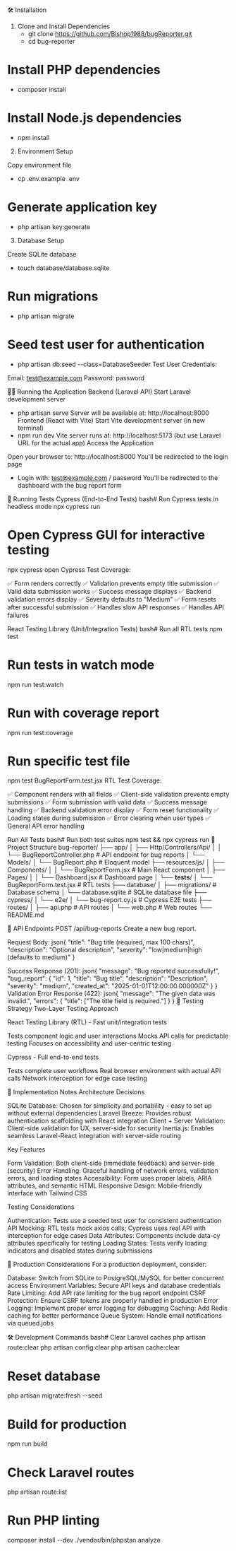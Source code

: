 🛠 Installation

1. Clone and Install Dependencies
    - git clone https://github.com/Bishop1988/bugReporter.git
    - cd bug-reporter

# Install PHP dependencies

-   composer install

# Install Node.js dependencies

-   npm install

2. Environment Setup

Copy environment file

-   cp .env.example .env

# Generate application key

-   php artisan key:generate

3. Database Setup

Create SQLite database

-   touch database/database.sqlite

# Run migrations

-   php artisan migrate

# Seed test user for authentication

-   php artisan db:seed --class=DatabaseSeeder
    Test User Credentials:

Email: test@example.com
Password: password

🏃‍♂️ Running the Application
Backend (Laravel API)
Start Laravel development server

-   php artisan serve
    Server will be available at: http://localhost:8000
    Frontend (React with Vite)
    Start Vite development server (in new terminal)
-   npm run dev
    Vite server runs at: http://localhost:5173 (but use Laravel URL for the actual app)
    Access the Application

Open your browser to: http://localhost:8000
You'll be redirected to the login page

-   Login with: test@example.com / password
    You'll be redirected to the dashboard with the bug report form

🧪 Running Tests
Cypress (End-to-End Tests)
bash# Run Cypress tests in headless mode
npx cypress run

# Open Cypress GUI for interactive testing

npx cypress open
Cypress Test Coverage:

✅ Form renders correctly
✅ Validation prevents empty title submission
✅ Valid data submission works
✅ Success message displays
✅ Backend validation errors display
✅ Severity defaults to "Medium"
✅ Form resets after successful submission
✅ Handles slow API responses
✅ Handles API failures

React Testing Library (Unit/Integration Tests)
bash# Run all RTL tests
npm test

# Run tests in watch mode

npm run test:watch

# Run with coverage report

npm run test:coverage

# Run specific test file

npm test BugReportForm.test.jsx
RTL Test Coverage:

✅ Component renders with all fields
✅ Client-side validation prevents empty submissions
✅ Form submission with valid data
✅ Success message handling
✅ Backend validation error display
✅ Form reset functionality
✅ Loading states during submission
✅ Error clearing when user types
✅ General API error handling

Run All Tests
bash# Run both test suites
npm test && npx cypress run
📁 Project Structure
bug-reporter/
├── app/
│ ├── Http/Controllers/Api/
│ │ └── BugReportController.php # API endpoint for bug reports
│ └── Models/
│ └── BugReport.php # Eloquent model
├── resources/js/
│ ├── Components/
│ │ └── BugReportForm.jsx # Main React component
│ ├── Pages/
│ │ └── Dashboard.jsx # Dashboard page
│ └── **tests**/
│ └── BugReportForm.test.jsx # RTL tests
├── database/
│ ├── migrations/ # Database schema
│ └── database.sqlite # SQLite database file
├── cypress/
│ └── e2e/
│ └── bug-report.cy.js # Cypress E2E tests
├── routes/
│ ├── api.php # API routes
│ └── web.php # Web routes
└── README.md

🔧 API Endpoints
POST /api/bug-reports
Create a new bug report.

Request Body:
json{
"title": "Bug title (required, max 100 chars)",
"description": "Optional description",
"severity": "low|medium|high (defaults to medium)"
}

Success Response (201):
json{
"message": "Bug reported successfully!",
"bug_report": {
"id": 1,
"title": "Bug title",
"description": "Description",
"severity": "medium",
"created_at": "2025-01-01T12:00:00.000000Z"
}
}
Validation Error Response (422):
json{
"message": "The given data was invalid.",
"errors": {
"title": ["The title field is required."]
}
}
🧪 Testing Strategy
Two-Layer Testing Approach

React Testing Library (RTL) - Fast unit/integration tests

Tests component logic and user interactions
Mocks API calls for predictable testing
Focuses on accessibility and user-centric testing

Cypress - Full end-to-end tests

Tests complete user workflows
Real browser environment with actual API calls
Network interception for edge case testing

📝 Implementation Notes
Architecture Decisions

SQLite Database: Chosen for simplicity and portability - easy to set up without external dependencies
Laravel Breeze: Provides robust authentication scaffolding with React integration
Client + Server Validation: Client-side validation for UX, server-side for security
Inertia.js: Enables seamless Laravel-React integration with server-side routing

Key Features

Form Validation: Both client-side (immediate feedback) and server-side (security)
Error Handling: Graceful handling of network errors, validation errors, and loading states
Accessibility: Form uses proper labels, ARIA attributes, and semantic HTML
Responsive Design: Mobile-friendly interface with Tailwind CSS

Testing Considerations

Authentication: Tests use a seeded test user for consistent authentication
API Mocking: RTL tests mock axios calls; Cypress uses real API with interception for edge cases
Data Attributes: Components include data-cy attributes specifically for testing
Loading States: Tests verify loading indicators and disabled states during submissions

🚀 Production Considerations
For a production deployment, consider:

Database: Switch from SQLite to PostgreSQL/MySQL for better concurrent access
Environment Variables: Secure API keys and database credentials
Rate Limiting: Add API rate limiting for the bug report endpoint
CSRF Protection: Ensure CSRF tokens are properly handled in production
Error Logging: Implement proper error logging for debugging
Caching: Add Redis caching for better performance
Queue System: Handle email notifications via queued jobs

🛠 Development Commands
bash# Clear Laravel caches
php artisan route:clear
php artisan config:clear
php artisan cache:clear

# Reset database

php artisan migrate:fresh --seed

# Build for production

npm run build

# Check Laravel routes

php artisan route:list

# Run PHP linting

composer install --dev
./vendor/bin/phpstan analyze
